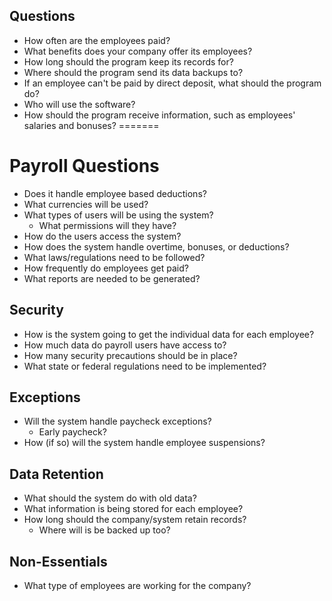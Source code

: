 
## Questions

* How often are the employees paid?
* What benefits does your company offer its employees?
* How long should the program keep its records for?
* Where should the program send its data backups to?
* If an employee can't be paid by direct deposit, what should the program do?
* Who will use the software?
* How should the program receive information, such as employees' salaries and bonuses?
=======
# Payroll Questions

* Does it handle employee based deductions?
* What currencies will be used?
* What types of users will be using the system?
  * What permissions will they have?
* How do the users access the system?
* How does the system handle overtime, bonuses, or deductions?
* What laws/regulations need to be followed?
* How frequently do employees get paid?
* What reports are needed to be generated?

## Security
* How is the system going to get the individual data for each employee?
* How much data do payroll users have access to?
* How many security precautions should be in place?
* What state or federal regulations need to be implemented?

## Exceptions
* Will the system handle paycheck exceptions?
  * Early paycheck?
* How (if so) will the system handle employee suspensions?

## Data Retention
* What should the system do with old data?
* What information is being stored for each employee?
* How long should the company/system retain records?
  * Where will is be backed up too?

## Non-Essentials
* What type of employees are working for the company?

